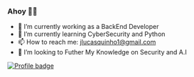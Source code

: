 ### Ahoy 🏴‍☠️

- 🔭 I’m currently working as a BackEnd Developer
- 🌱 I’m currently learning CyberSecurity and Python
- 📫 How to reach me: jlucasquinho1@gmail.com
- 👯 I’m looking to Futher My Knowledge on Security and A.I

[![Profile badge](https://www.codewars.com/users/JoseLucasQ/badges/large)](https://www.codewars.com/users/JoseLucasQ)


<!--![LeetCode Stats](https://leetcard.jacoblin.cool/JoseLucasQ?theme=dark&font=Roboto%20Mono)-->


<!--
**JoseLucasQ/JoseLucasQ** is a ✨ _special_ ✨ repository because its `README.md` (this file) appears on your GitHub profile.

Here are some ideas to get you started:

- 🔭 I’m currently working on ...
- 🌱 I’m currently learning ...
- 👯 I’m looking to collaborate on ...
- 🤔 I’m looking for help with ...
- 💬 Ask me about ...
- 📫 How to reach me: ...
- 😄 Pronouns: ...
- ⚡ Fun fact: ...
-->
